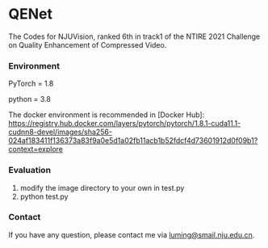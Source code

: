 # QENet
The Codes for NJUVision, ranked 6th in track1 of the NTIRE 2021 Challenge on Quality Enhancement of Compressed Video.
### Environment
PyTorch = 1.8 

python = 3.8

The docker environment is recommended in [Docker Hub]: <https://registry.hub.docker.com/layers/pytorch/pytorch/1.8.1-cuda11.1-cudnn8-devel/images/sha256-024af183411f136373a83f9a0e5d1a02fb11acb1b52fdcf4d73601912d0f09b1?context=explore>
### Evaluation
1. modify the image directory to your own in test.py
2. python test.py
### Contact
If you have any question, please contact me via luming@smail.nju.edu.cn.
